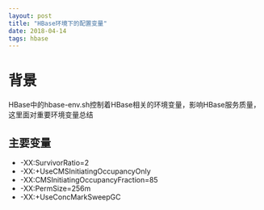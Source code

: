 ```yaml
---
layout: post
title: "HBase环境下的配置变量"
date: 2018-04-14
tags: hbase
---
```


# 背景
HBase中的hbase-env.sh控制着HBase相关的环境变量，影响HBase服务质量，这里面对重要环境变量总结

## 主要变量
* -XX:SurvivorRatio=2
* -XX:+UseCMSInitiatingOccupancyOnly
* -XX:CMSInitiatingOccupancyFraction=85
* -XX:PermSize=256m
* -XX:+UseConcMarkSweepGC


